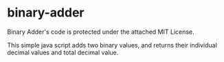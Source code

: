 # binary-adder
Binary Adder's code is protected under the attached MIT License.

This simple java script adds two binary values, and returns their individual decimal values and total decimal value.

